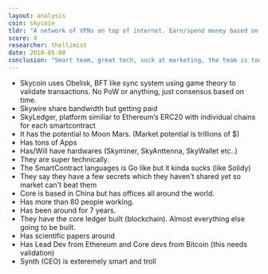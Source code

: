 ```yaml
---
layout: analysis
coin: skycoin
tldr: "A network of VPNs on top of internet. Earn/spend money based on used bandwidth."
score: 4
researcher: thellimist
date: 2018-05-08
conclusion: "Smart team, great tech, suck at marketing, the team is too troll which may hurt the coin & the ecosystem."
---
```


- Skycoin uses Obelisk, BFT like sync system using game theory to validate transactions. No PoW or anything, just consensus based on time.
- Skywire share bandwidth but getting paid
- SkyLedger, platform similiar to Ethereum’s ERC20 with individual chains for each smartcontract
- It has the potential to Moon Mars. (Market potential is trillions of $)
- Has tons of Apps
- Has/Will have hardwares (Skyminer, SkyAnttenna, SkyWallet etc..)
- They are super technically.
- The SmartContract languages is Go like but it kinda sucks (like Solidy)
- They say they have a few secrets which they haven't shared yet so market can't beat them
- Core is based in China but has offices all around the world.
- Has more than 80 people working.
- Has been around for 7 years.
- They have the core ledger built (blockchain). Almost everything else going to be built.
- Has scientific papers around
- Has Lead Dev from Ethereum and Core devs from Bitcoin (this needs validation)
- Synth (CEO) is exteremely smart and troll